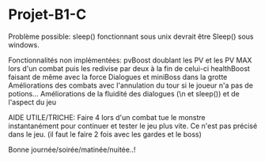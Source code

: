 # Projet-B1-C

Problème possible: sleep() fonctionnant sous unix devrait être Sleep() sous windows.

Fonctionnalités non implémentées:
pvBoost doublant les PV et les PV MAX lors d'un combat puis les redivise par deux à la fin de celui-ci
healthBoost faisant de même avec la force
Dialogues et miniBoss dans la grotte
Améliorations des combats avec l'annulation du tour si le joueur n'a pas de potions...
Améliorations de la fluidité des dialogues (\n et sleep()) et de l'aspect du jeu

AIDE UTILE/TRICHE:
Faire 4 lors d'un combat tue le monstre instantanément pour continuer et tester le jeu plus vite. Ce n'est pas précisé dans le jeu. (il faut le faire 2 fois avec les gardes et le boss)

Bonne journée/soirée/matinée/nuitée..!
